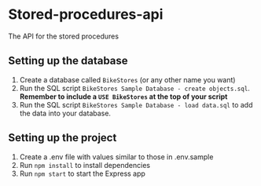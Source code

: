 # Stored-procedures-api
The API for the stored procedures

## Setting up the database
1. Create a database called `BikeStores` (or any other name you want)
2. Run the SQL script `BikeStores Sample Database - create objects.sql`.
 **Remember to include a `USE BikeStores` at the top of your script**
3. Run the SQL script `BikeStores Sample Database - load data.sql` to 
add the data into your database.


## Setting up the project
1. Create a .env file with values similar to those in .env.sample
2. Run `npm install` to install dependencies
3. Run `npm start` to start the Express app
